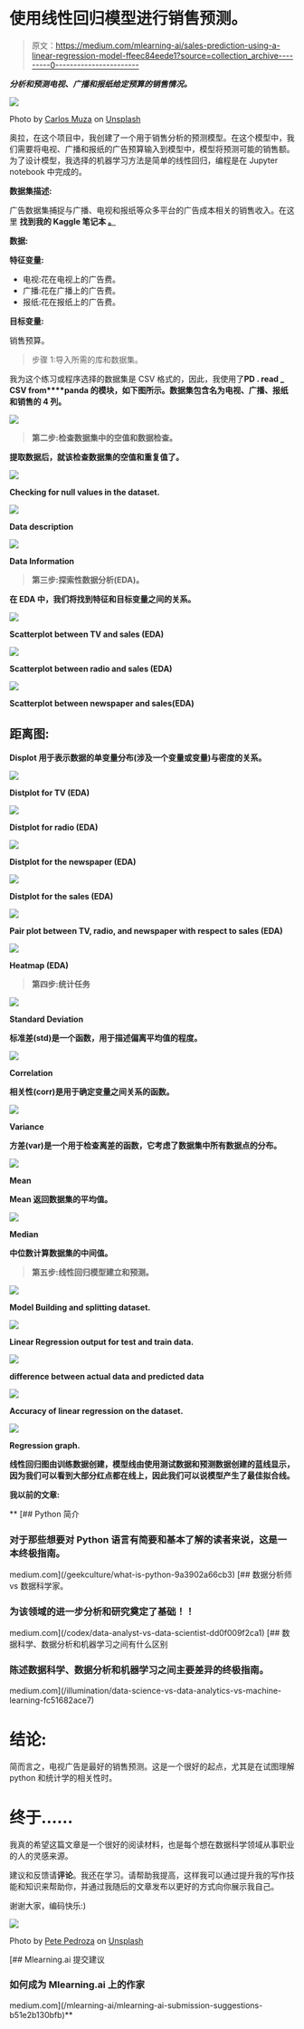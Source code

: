 # 使用线性回归模型进行销售预测。

> 原文：<https://medium.com/mlearning-ai/sales-prediction-using-a-linear-regression-model-ffeec84eede1?source=collection_archive---------0----------------------->

***分析和预测电视、广播和报纸给定预算的销售情况。***

![](img/af8061cb3858b459b454cd542cd72c3a.png)

Photo by [Carlos Muza](https://unsplash.com/@kmuza?utm_source=unsplash&utm_medium=referral&utm_content=creditCopyText) on [Unsplash](https://unsplash.com/s/photos/sales?utm_source=unsplash&utm_medium=referral&utm_content=creditCopyText)

奥拉，在这个项目中，我创建了一个用于销售分析的预测模型。在这个模型中，我们需要将电视、广播和报纸的广告预算输入到模型中，模型将预测可能的销售额。为了设计模型，我选择的机器学习方法是简单的线性回归，编程是在 Jupyter notebook 中完成的。

**数据集描述:**

广告数据集捕捉与广播、电视和报纸等众多平台的广告成本相关的销售收入。在这里 **找到我的 Kaggle 笔记本 [**。**](https://www.kaggle.com/code/arnavsaxena03/advertisement-sales-budget-prediction)**

**数据:**

**特征变量:**

*   电视:花在电视上的广告费。
*   广播:花在广播上的广告费。
*   报纸:花在报纸上的广告费。

**目标变量:**

销售预算。

> 步骤 1:导入所需的库和数据集。

我为这个练习或程序选择的数据集是 CSV 格式的，因此，我使用了**PD . read _ CSV from****panda 的模块，如下图所示。数据集包含名为电视、广播、报纸和销售的 4 列。**

**![](img/888c0e17c6df551baa673362dc4cb264.png)**

> ****第二步:检查数据集中的空值和数据检查。****

**提取数据后，就该检查数据集的空值和重复值了。**

**![](img/e6891c6b63149c257620f8dde1bc9a23.png)**

****Checking for null values in the dataset.****

**![](img/67e6a6a4af16812f6517210ecb8ad971.png)**

****Data description****

**![](img/060ef12093a60ba9145622ffd659d324.png)**

****Data Information****

> **第三步:探索性数据分析(EDA)。**

**在 EDA 中，我们将找到特征和目标变量之间的关系。**

**![](img/cc278f901c69feaf20eb6532bdf74492.png)**

****Scatterplot between TV and sales (EDA)****

**![](img/b1a79272a428efa06aa80ea652aeec21.png)**

****Scatterplot between radio and sales (EDA)****

**![](img/c362f9c5400f92bba7f6864845a8a71e.png)**

****Scatterplot between newspaper and sales(EDA)****

## ****距离图:****

**Displot 用于表示数据的单变量分布(涉及一个变量或变量)与密度的关系。**

**![](img/f2430ff15d150550355d8dd5db2eadad.png)**

****Distplot for TV (EDA)****

**![](img/d57e4fca8e1532dbc06a8d8f70e3254a.png)**

****Distplot for radio (EDA)****

**![](img/54b60928bc9a199f73ddcbb03076dd50.png)**

****Distplot for the newspaper (EDA)****

**![](img/38178758fb7a151faa8b45907bde9537.png)**

****Distplot for the sales (EDA)****

**![](img/f467164f6334173d7979ffa6a1291ecc.png)**

****Pair plot between TV, radio, and newspaper with respect to sales (EDA)****

**![](img/b1dd29855cb5c19900fd1f582eff5cb1.png)**

****Heatmap (EDA)****

> ****第四步:统计任务****

**![](img/114426c2b72e709ecd70a9958301904e.png)**

****Standard Deviation****

**标准差(std)是一个函数，用于描述偏离平均值的程度。**

**![](img/e2348475abd89b32676b1edf54141299.png)**

****Correlation****

**相关性(corr)是用于确定变量之间关系的函数。**

**![](img/902718ad6be9963ecdb6f981b6da8b18.png)**

****Variance****

**方差(var)是一个用于检查离差的函数，它考虑了数据集中所有数据点的分布。**

**![](img/31b701a008786a284f2bbd8526a013c6.png)**

****Mean****

**Mean 返回数据集的平均值。**

**![](img/0ee6c87e81b89b7c52bfad339a768f63.png)**

****Median****

**中位数计算数据集的中间值。**

> ****第五步:线性回归模型建立和预测。****

**![](img/82bfd033d5bed4c89bb5eade55015a62.png)**

****Model Building and splitting dataset.****

**![](img/72167865c4a00ee9d55f4dd7b1823976.png)**

****Linear Regression output for test and train data.****

**![](img/26060a669dcd896400f9af0f63341edb.png)**

****difference between actual data and predicted data****

**![](img/56b6b853c5834af56bb0b90c9905e18f.png)**

****Accuracy of linear regression on the dataset.****

**![](img/79c60d0a65c6968b312d4279dce5c7c1.png)**

****Regression graph.****

**线性回归图由训练数据创建，模型线由使用测试数据和预测数据创建的蓝线显示，因为我们可以看到大部分红点都在线上，因此我们可以说模型产生了最佳拟合线。**

****我以前的文章:****

**[](/geekculture/what-is-python-9a3902a66cb3) [## Python 简介

### 对于那些想要对 Python 语言有简要和基本了解的读者来说，这是一本终极指南。

medium.com](/geekculture/what-is-python-9a3902a66cb3) [](/codex/data-analyst-vs-data-scientist-dd0f009f2ca1) [## 数据分析师 vs 数据科学家。

### 为该领域的进一步分析和研究奠定了基础！！

medium.com](/codex/data-analyst-vs-data-scientist-dd0f009f2ca1) [](/illumination/data-science-vs-data-analytics-vs-machine-learning-fc51682ace7) [## 数据科学、数据分析和机器学习之间有什么区别

### 陈述数据科学、数据分析和机器学习之间主要差异的终极指南。

medium.com](/illumination/data-science-vs-data-analytics-vs-machine-learning-fc51682ace7) 

# **结论:**

简而言之，电视广告是最好的销售预测。这是一个很好的起点，尤其是在试图理解 python 和统计学的相关性时。

# **终于……**

我真的希望这篇文章是一个很好的阅读材料，也是每个想在数据科学领域从事职业的人的灵感来源。

建议和反馈请**评论**。我还在学习。请帮助我提高，这样我可以通过提升我的写作技能和知识来帮助你，并通过我随后的文章发布以更好的方式向你展示我自己。

谢谢大家，编码快乐:)

![](img/67885e77a0dd6f7c1d5c0dd57d534d58.png)

Photo by [Pete Pedroza](https://unsplash.com/@peet818?utm_source=unsplash&utm_medium=referral&utm_content=creditCopyText) on [Unsplash](https://unsplash.com/s/photos/thank-you?utm_source=unsplash&utm_medium=referral&utm_content=creditCopyText)

[](/mlearning-ai/mlearning-ai-submission-suggestions-b51e2b130bfb) [## Mlearning.ai 提交建议

### 如何成为 Mlearning.ai 上的作家

medium.com](/mlearning-ai/mlearning-ai-submission-suggestions-b51e2b130bfb)**